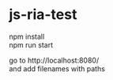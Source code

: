 # js-ria-test  
npm install  
npm run start  

go to http://localhost:8080/  
and add filenames with paths